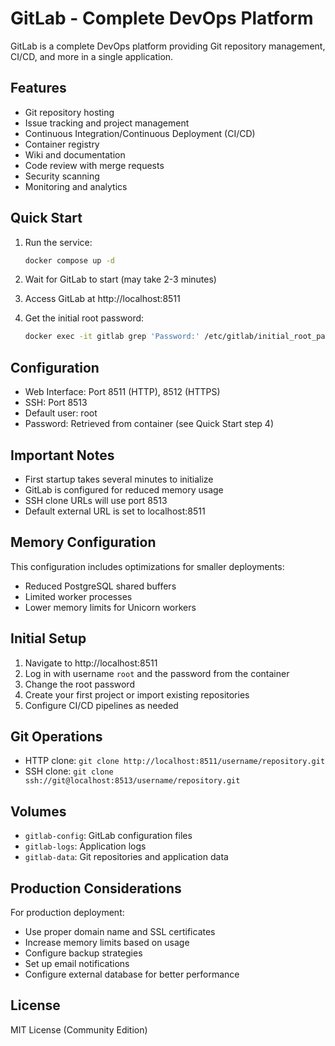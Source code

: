 # GitLab - Complete DevOps Platform

GitLab is a complete DevOps platform providing Git repository management, CI/CD, and more in a single application.

## Features

- Git repository hosting
- Issue tracking and project management
- Continuous Integration/Continuous Deployment (CI/CD)
- Container registry
- Wiki and documentation
- Code review with merge requests
- Security scanning
- Monitoring and analytics

## Quick Start

1. Run the service:
   ```bash
   docker compose up -d
   ```

2. Wait for GitLab to start (may take 2-3 minutes)

3. Access GitLab at http://localhost:8511

4. Get the initial root password:
   ```bash
   docker exec -it gitlab grep 'Password:' /etc/gitlab/initial_root_password
   ```

## Configuration

- Web Interface: Port 8511 (HTTP), 8512 (HTTPS)
- SSH: Port 8513
- Default user: root
- Password: Retrieved from container (see Quick Start step 4)

## Important Notes

- First startup takes several minutes to initialize
- GitLab is configured for reduced memory usage
- SSH clone URLs will use port 8513
- Default external URL is set to localhost:8511

## Memory Configuration

This configuration includes optimizations for smaller deployments:
- Reduced PostgreSQL shared buffers
- Limited worker processes
- Lower memory limits for Unicorn workers

## Initial Setup

1. Navigate to http://localhost:8511
2. Log in with username `root` and the password from the container
3. Change the root password
4. Create your first project or import existing repositories
5. Configure CI/CD pipelines as needed

## Git Operations

- HTTP clone: `git clone http://localhost:8511/username/repository.git`
- SSH clone: `git clone ssh://git@localhost:8513/username/repository.git`

## Volumes

- `gitlab-config`: GitLab configuration files
- `gitlab-logs`: Application logs
- `gitlab-data`: Git repositories and application data

## Production Considerations

For production deployment:
- Use proper domain name and SSL certificates
- Increase memory limits based on usage
- Configure backup strategies
- Set up email notifications
- Configure external database for better performance

## License

MIT License (Community Edition)